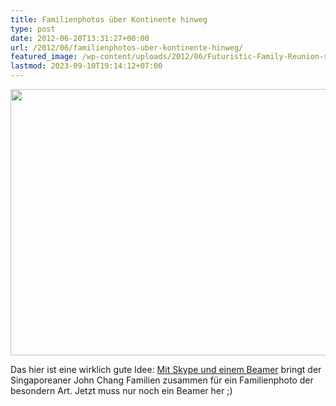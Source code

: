 ```yaml
---
title: Familienphotos über Kontinente hinweg
type: post
date: 2012-06-20T13:31:27+00:00
url: /2012/06/familienphotos-uber-kontinente-hinweg/
featured_image: /wp-content/uploads/2012/06/Futuristic-Family-Reunion-slide-D3HF-jumbo.jpg
lastmod: 2023-09-10T19:14:12+07:00
---
```

<div class="media photo">
  <img src="//samui-samui.dehttps://assets.samui-samui.de/2012/06/Futuristic-Family-Reunion-slide-D3HF-jumbo-640x426.jpg" alt="" title="Futuristic-Family-Reunion-slide-D3HF-jumbo" width="640" height="426" class="alignnone size-medium wp-image-2169" />
</div>

Das hier ist eine wirklich gute Idee: [Mit Skype und einem Beamer][1] bringt der Singaporeaner John Chang Familien zusammen für ein Familienphoto der besondern Art. Jetzt muss nur noch ein Beamer her ;)

 [1]: http://www.nytimes.com/interactive/2012/06/03/magazine/skype-portraits.html
